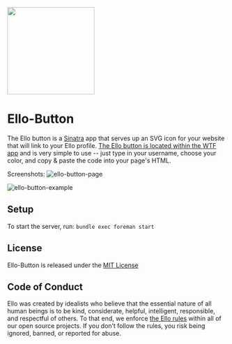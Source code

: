 <img src="http://d324imu86q1bqn.cloudfront.net/uploads/user/avatar/641/large_Ello.1000x1000.png" width="200px" height="200px" />

# Ello-Button
The Ello button is a [Sinatra](http://www.sinatrarb.com/) app that serves up an SVG icon for your website that will link to your Ello profile. [The Ello button is located within the WTF app](https://ello.co/wtf/resources/ello-button/) and is very simple to use -- just type in your username, choose your color, and copy & paste the code into your page's HTML.

Screenshots:
![ello-button-page](https://cloud.githubusercontent.com/assets/867428/12539095/1f6dc27c-c2a8-11e5-983e-4524084ad6c3.png)

![ello-button-example](https://cloud.githubusercontent.com/assets/867428/12539098/2b3204ec-c2a8-11e5-9fca-514b3d46a7f5.gif)

## Setup

To start the server, run: `bundle exec foreman start`

## License
Ello-Button is released under the [MIT License](blob/master/LICENSE)

## Code of Conduct
Ello was created by idealists who believe that the essential nature of all human beings is to be kind, considerate, helpful, intelligent, responsible, and respectful of others. To that end, we enforce [the Ello rules](https://ello.co/wtf/policies/rules/) within all of our open source projects. If you don’t follow the rules, you risk being ignored, banned, or reported for abuse.
